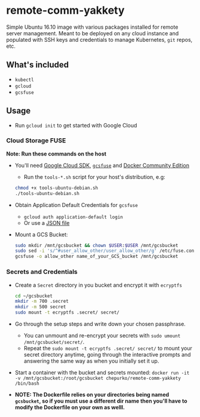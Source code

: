 # remote-comm-yakkety
Simple Ubuntu 16.10 image with various packages installed for remote server management. Meant to be deployed on any cloud instance and populated with SSH keys and credentials to manage Kubernetes, `git` repos, etc.

## What's included
* `kubectl`
* `gcloud`
* `gcsfuse`

## Usage
* Run `gcloud init` to get started with Google Cloud

### Cloud Storage FUSE
**Note: Run these commands on the host**
* You'll need [Google Cloud SDK](https://cloud.google.com/sdk/docs/#install_the_latest_cloud_tools_version_cloudsdk_current_version "Google Cloud SDK Documentation"), [`gcsfuse`](https://github.com/GoogleCloudPlatform/gcsfuse/blob/master/docs/installing.md "gcsfuse/installing.md at master · GoogleCloudPlatform/gcsfuse") and [Docker Community Edition](https://store.docker.com/search?type=edition&offering=community "Docker Store")
  * Run the `tools-*.sh` script for your host's distribution, e.g:
  
  ```bash
  chmod +x tools-ubuntu-debian.sh
  ./tools-ubuntu-debian.sh
  ```
  
* Obtain Application Default Credentials for `gcsfuse`
  * `gcloud auth application-default login`
  * Or use a [JSON file](https://developers.google.com/identity/protocols/application-default-credentials#howtheywork "How the Application Default Credentials work")
* Mount a GCS Bucket:

  ```bash
  sudo mkdir /mnt/gcsbucket && chown $USER:$USER /mnt/gcsbucket
  sudo sed -i 's/^#user_allow_other/user_allow_other/g' /etc/fuse.conf
  gcsfuse -o allow_other name_of_your_GCS_bucket /mnt/gcsbucket
  ```

### Secrets and Credentials
* Create a `Secret` directory in you bucket and encrypt it with `ecryptfs`

  ```bash
  cd ~/gcsbucket
  mkdir -m 700 .secret
  mkdir -m 500 secret
  sudo mount -t ecryptfs .secret/ secret/
  ```
  
* Go through the setup steps and write down your chosen passphrase.
  * You can unmount and re-encrypt your secrets with `sudo umount /mnt/gcsbucket/secret/`.
  * Repeat the `sudo mount -t ecryptfs .secret/ secret/` to mount your secret directory anytime, going through the interactive prompts and answering the same way as when you initially set it up.
  
* Start a container with the bucket and secrets mounted:
  `docker run -it -v /mnt/gcsbucket:/root/gcsbucket chepurko/remote-comm-yakkety /bin/bash`

* **NOTE: The Dockerfile relies on your directories being named `gcsbucket`, so if you must use a different dir name then you'll have to modify the Dockerfile on your own as welll.**
